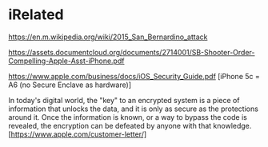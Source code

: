 # iRelated

https://en.m.wikipedia.org/wiki/2015_San_Bernardino_attack

https://assets.documentcloud.org/documents/2714001/SB-Shooter-Order-Compelling-Apple-Asst-iPhone.pdf

https://www.apple.com/business/docs/iOS_Security_Guide.pdf [iPhone 5c = A6 (no Secure Enclave as hardware)]

In today's digital world, the "key" to an encrypted system is a piece of information that unlocks the data, and it is only as secure as the protections around it. Once the information is known, or a way to bypass the code is revealed, the encryption can be defeated by anyone with that knowledge. [https://www.apple.com/customer-letter/]


